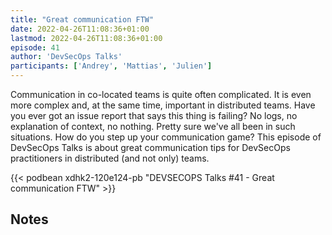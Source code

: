 ```yaml
---
title: "Great communication FTW"
date: 2022-04-26T11:08:36+01:00
lastmod: 2022-04-26T11:08:36+01:00
episode: 41
author: 'DevSecOps Talks'
participants: ['Andrey', 'Mattias', 'Julien']
---
```


Communication in co-located teams is quite often complicated. It is even more complex and, at the same time, important in distributed teams. Have you ever got an issue report that says this thing is failing? No logs, no explanation of context, no nothing. Pretty sure we've all been in such situations. How do you step up your communication game? This episode of DevSecOps Talks is about great communication tips for DevSecOps practitioners in distributed (and not only) teams.

<!--more-->

<!-- Player -->

{{< podbean xdhk2-120e124-pb "DEVSECOPS Talks #41 - Great communication FTW" >}}

## Notes
